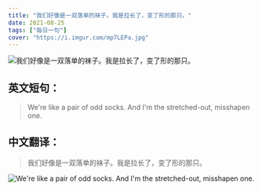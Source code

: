 ```yaml
---
title: "我们好像是一双落单的袜子。我是拉长了，变了形的那只。"
date: 2021-08-25
tags: ["每日一句"]
cover: "https://i.imgur.com/mp7LEPa.jpg"
---
```


![我们好像是一双落单的袜子。我是拉长了，变了形的那只。](https://i.imgur.com/UmkQAyO.jpg)

## 英文短句：
> We're like a pair of odd socks. And I'm the stretched-out, misshapen one.

<!--more-->

## 中文翻译：
> 我们好像是一双落单的袜子。我是拉长了，变了形的那只。

![We're like a pair of odd socks. And I'm the stretched-out, misshapen one.](https://i.imgur.com/jMPJaJL.jpg)

